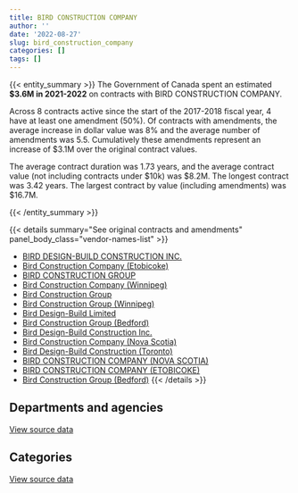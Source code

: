 ```yaml
---
title: BIRD CONSTRUCTION COMPANY
author: ''
date: '2022-08-27'
slug: bird_construction_company
categories: []
tags: []
---
```


<script src="/rmarkdown-libs/htmlwidgets/htmlwidgets.js"></script>
<link href="/rmarkdown-libs/datatables-css/datatables-crosstalk.css" rel="stylesheet" />
<script src="/rmarkdown-libs/datatables-binding/datatables.js"></script>
<script src="/rmarkdown-libs/jquery/jquery-3.6.0.min.js"></script>
<link href="/rmarkdown-libs/dt-core-bootstrap/css/dataTables.bootstrap.min.css" rel="stylesheet" />
<link href="/rmarkdown-libs/dt-core-bootstrap/css/dataTables.bootstrap.extra.css" rel="stylesheet" />
<script src="/rmarkdown-libs/dt-core-bootstrap/js/jquery.dataTables.min.js"></script>
<script src="/rmarkdown-libs/dt-core-bootstrap/js/dataTables.bootstrap.min.js"></script>
<link href="/rmarkdown-libs/crosstalk/css/crosstalk.min.css" rel="stylesheet" />
<script src="/rmarkdown-libs/crosstalk/js/crosstalk.min.js"></script>
<script src="/rmarkdown-libs/htmlwidgets/htmlwidgets.js"></script>
<link href="/rmarkdown-libs/datatables-css/datatables-crosstalk.css" rel="stylesheet" />
<script src="/rmarkdown-libs/datatables-binding/datatables.js"></script>
<script src="/rmarkdown-libs/jquery/jquery-3.6.0.min.js"></script>
<link href="/rmarkdown-libs/dt-core-bootstrap/css/dataTables.bootstrap.min.css" rel="stylesheet" />
<link href="/rmarkdown-libs/dt-core-bootstrap/css/dataTables.bootstrap.extra.css" rel="stylesheet" />
<script src="/rmarkdown-libs/dt-core-bootstrap/js/jquery.dataTables.min.js"></script>
<script src="/rmarkdown-libs/dt-core-bootstrap/js/dataTables.bootstrap.min.js"></script>
<link href="/rmarkdown-libs/crosstalk/css/crosstalk.min.css" rel="stylesheet" />
<script src="/rmarkdown-libs/crosstalk/js/crosstalk.min.js"></script>

{{< entity_summary >}}
The Government of Canada spent an estimated **\$3.6M in 2021-2022** on contracts with BIRD CONSTRUCTION COMPANY.

Across 8 contracts active since the start of the 2017-2018 fiscal year, 4 have at least one amendment (50%). Of contracts with amendments, the average increase in dollar value was 8% and the average number of amendments was 5.5. Cumulatively these amendments represent an increase of \$3.1M over the original contract values.

The average contract duration was 1.73 years, and the average contract value (not including contracts under \$10k) was \$8.2M. The longest contract was 3.42 years. The largest contract by value (including amendments) was \$16.7M.

{{< /entity_summary >}}

{{< details summary="See original contracts and amendments" panel_body_class="vendor-names-list" >}}
- [BIRD DESIGN-BUILD CONSTRUCTION INC.](https://search.open.canada.ca/en/ct/?sort=contract_value_f%20desc&page=1&search_text=%22BIRD%20DESIGN-BUILD%20CONSTRUCTION%20INC.%22)
- [Bird Construction Company (Etobicoke)](https://search.open.canada.ca/en/ct/?sort=contract_value_f%20desc&page=1&search_text=%22Bird%20Construction%20Company%20%28Etobicoke%29%22)
- [BIRD CONSTRUCTION GROUP](https://search.open.canada.ca/en/ct/?sort=contract_value_f%20desc&page=1&search_text=%22BIRD%20CONSTRUCTION%20GROUP%22)
- [Bird Construction Company (Winnipeg)](https://search.open.canada.ca/en/ct/?sort=contract_value_f%20desc&page=1&search_text=%22Bird%20Construction%20Company%20%28Winnipeg%29%22)
- [Bird Construction Group](https://search.open.canada.ca/en/ct/?sort=contract_value_f%20desc&page=1&search_text=%22Bird%20Construction%20Group%22)
- [Bird Construction Group (Winnipeg)](https://search.open.canada.ca/en/ct/?sort=contract_value_f%20desc&page=1&search_text=%22Bird%20Construction%20Group%20%20%28Winnipeg%29%22)
- [Bird Design-Build Limited](https://search.open.canada.ca/en/ct/?sort=contract_value_f%20desc&page=1&search_text=%22Bird%20Design-Build%20Limited%22)
- [Bird Construction Group (Bedford)](https://search.open.canada.ca/en/ct/?sort=contract_value_f%20desc&page=1&search_text=%22Bird%20Construction%20Group%20%20%28Bedford%29%22)
- [Bird Design-Build Construction Inc.](https://search.open.canada.ca/en/ct/?sort=contract_value_f%20desc&page=1&search_text=%22Bird%20Design-Build%20Construction%20Inc.%22)
- [Bird Construction Company (Nova Scotia)](https://search.open.canada.ca/en/ct/?sort=contract_value_f%20desc&page=1&search_text=%22Bird%20Construction%20Company%20%28Nova%20Scotia%29%22)
- [Bird Design-Build Construction (Toronto)](https://search.open.canada.ca/en/ct/?sort=contract_value_f%20desc&page=1&search_text=%22Bird%20Design-Build%20Construction%20%28Toronto%29%22)
- [BIRD CONSTRUCTION COMPANY (NOVA SCOTIA)](https://search.open.canada.ca/en/ct/?sort=contract_value_f%20desc&page=1&search_text=%22BIRD%20CONSTRUCTION%20COMPANY%20%28NOVA%20SCOTIA%29%22)
- [BIRD CONSTRUCTION COMPANY (ETOBICOKE)](https://search.open.canada.ca/en/ct/?sort=contract_value_f%20desc&page=1&search_text=%22BIRD%20CONSTRUCTION%20COMPANY%20%28ETOBICOKE%29%22)
- [Bird Construction Group (Bedford)](https://search.open.canada.ca/en/ct/?sort=contract_value_f%20desc&page=1&search_text=%22Bird%20Construction%20Group%20%28Bedford%29%22)
{{< /details >}}

## Departments and agencies

<div id="htmlwidget-1" style="width:100%;height:auto;" class="datatables html-widget"></div>
<script type="application/json" data-for="htmlwidget-1">{"x":{"style":"bootstrap","filter":"none","vertical":false,"data":[["<a href=\"/departments/dnd-mdn/\">National Defence<\/a>","<a href=\"/departments/pwgsc-tpsgc/\">Public Services and Procurement Canada<\/a>","<a href=\"/departments/rcmp-grc/\">Royal Canadian Mounted Police<\/a>"],[4632857.54,10966113.25,254961.5],[9975699.84,4542551.8,174447.35],[4182333.17,5208733.29,null],[3267591.45,299269.2,null]],"container":"<table class=\"table table-striped table-hover row-border order-column display\">\n  <thead>\n    <tr>\n      <th>Department<\/th>\n      <th>2018-2019<\/th>\n      <th>2019-2020<\/th>\n      <th>2020-2021<\/th>\n      <th>2021-2022<\/th>\n    <\/tr>\n  <\/thead>\n<\/table>","options":{"order":[[4,"desc"]],"pageLength":10,"autoWidth":true,"columnDefs":[{"targets":1,"render":"function(data, type, row, meta) {\n    return type !== 'display' ? data : DTWidget.formatCurrency(data, \"$\", 2, 3, \",\", \".\", true, null);\n  }"},{"targets":2,"render":"function(data, type, row, meta) {\n    return type !== 'display' ? data : DTWidget.formatCurrency(data, \"$\", 2, 3, \",\", \".\", true, null);\n  }"},{"targets":3,"render":"function(data, type, row, meta) {\n    return type !== 'display' ? data : DTWidget.formatCurrency(data, \"$\", 2, 3, \",\", \".\", true, null);\n  }"},{"targets":4,"render":"function(data, type, row, meta) {\n    return type !== 'display' ? data : DTWidget.formatCurrency(data, \"$\", 2, 3, \",\", \".\", true, null);\n  }"},{"width":"16%","targets":[1,2,3,4]},{"className":"dt-right","targets":[1,2,3,4]}],"orderClasses":false}},"evals":["options.columnDefs.0.render","options.columnDefs.1.render","options.columnDefs.2.render","options.columnDefs.3.render"],"jsHooks":[]}</script>
<p class="text-right">
<a href="https://github.com/GoC-Spending/contracts-data/tree/main/data/out/vendors/bird_construction_company/summary_by_fiscal_year_by_department.csv" class="source-data-link btn btn-link">View source data</a>
</p>

## Categories

<div id="htmlwidget-2" style="width:100%;height:auto;" class="datatables html-widget"></div>
<script type="application/json" data-for="htmlwidget-2">{"x":{"style":"bootstrap","filter":"none","vertical":false,"data":[["<a href=\"/categories/1_facilities_and_construction/\">Facilities and construction<\/a>"],[15853932.29],[14692698.99],[9391066.46],[3566860.65]],"container":"<table class=\"table table-striped table-hover row-border order-column display\">\n  <thead>\n    <tr>\n      <th>Category<\/th>\n      <th>2018-2019<\/th>\n      <th>2019-2020<\/th>\n      <th>2020-2021<\/th>\n      <th>2021-2022<\/th>\n    <\/tr>\n  <\/thead>\n<\/table>","options":{"order":[[4,"desc"]],"dom":"t","pageLength":30,"autoWidth":true,"columnDefs":[{"targets":1,"render":"function(data, type, row, meta) {\n    return type !== 'display' ? data : DTWidget.formatCurrency(data, \"$\", 2, 3, \",\", \".\", true, null);\n  }"},{"targets":2,"render":"function(data, type, row, meta) {\n    return type !== 'display' ? data : DTWidget.formatCurrency(data, \"$\", 2, 3, \",\", \".\", true, null);\n  }"},{"targets":3,"render":"function(data, type, row, meta) {\n    return type !== 'display' ? data : DTWidget.formatCurrency(data, \"$\", 2, 3, \",\", \".\", true, null);\n  }"},{"targets":4,"render":"function(data, type, row, meta) {\n    return type !== 'display' ? data : DTWidget.formatCurrency(data, \"$\", 2, 3, \",\", \".\", true, null);\n  }"},{"width":"16%","targets":[1,2,3,4]},{"className":"dt-right","targets":[1,2,3,4]}],"orderClasses":false,"lengthMenu":[10,25,30,50,100]}},"evals":["options.columnDefs.0.render","options.columnDefs.1.render","options.columnDefs.2.render","options.columnDefs.3.render"],"jsHooks":[]}</script>
<p class="text-right">
<a href="https://github.com/GoC-Spending/contracts-data/tree/main/data/out/vendors/bird_construction_company/summary_by_fiscal_year_by_category.csv" class="source-data-link btn btn-link">View source data</a>
</p>
